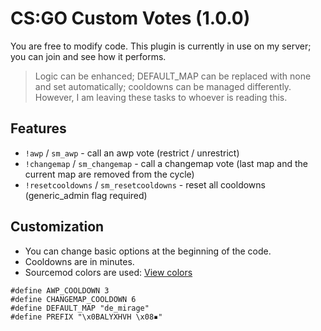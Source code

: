 # CS:GO Custom Votes (1.0.0)
You are free to modify code. This plugin is currently in use on my server; you can join and see how it performs.

> Logic can be enhanced; DEFAULT_MAP can be replaced with none and set automatically; 
> cooldowns can be managed differently. However, I am leaving these tasks to whoever is reading this.

## Features
* `!awp` / `sm_awp` - call an awp vote (restrict / unrestrict)
* `!changemap` / `sm_changemap` - call a changemap vote (last map and the current map are removed from the cycle)
* `!resetcooldowns` / `sm_resetcooldowns` - reset all cooldowns (generic_admin flag required)

## Customization
* You can change basic options at the beginning of the code.
* Cooldowns are in minutes.
* Sourcemod colors are used: [View colors](https://i.imgur.com/q2wb8Cu.png)
```
#define AWP_COOLDOWN 3
#define CHANGEMAP_COOLDOWN 6
#define DEFAULT_MAP "de_mirage" 
#define PREFIX "\x0BALYXHVH \x08▪"
```
